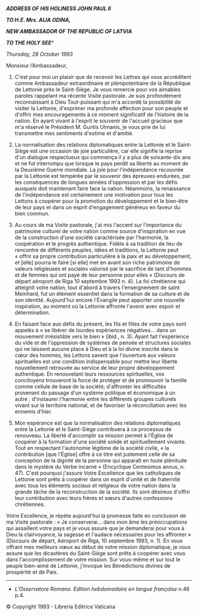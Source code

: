 ***ADDRESS OF HIS HOLINESS JOHN PAUL II***

***TO H.E. Mrs. AIJA ODINA,***

***NEW AMBASSADOR OF THE REPUBLIC OF LATVIA***

***TO THE HOLY SEE****

*Thursday, 28 October 1993*

Monsieur l’Ambassadeur,

1. C'est pour moi un plaisir que de recevoir les Lettres qui vous accréditent comme Ambassadeur extraordinaire et plénipotentiaire de la République de Lettonie près le Saint-Siège. Je vous remercie pour vos aimables paroles rappelant ma récente Visite pastorale. Je suis profondément reconnaissant à Dieu Tout-puissant qui m'a accordé la possibilité de visiter la Lettonie, d'exprimer ma profonde affection pour son peuple et d'offrir mes encouragements à ce moment significatif de l'histoire de la nation. En ayant vivant à l'esprit le souvenir de l'accueil gracieux que m'a réservé le Président M. Guntis Ulmanis, je vous prie de lui transmettre mes sentiments d'estime et d'amitié.

2. La normalisation des relations diplomatiques entre la Lettonie et le Saint-Siège est une occasion de joie particulière, car elle signifie la reprise d'un dialogue respectueux qui commença il y a plus de soixante-dix ans et ne fut interrompu que lorsque le pays perdit sa liberté au moment de la Deuxième Guerre mondiale. La joie pour l'indépendance recouvrée par la Lettonie est tempérée par le souvenir des épreuves endurées, par les conséquences de longues années d'oppression et par les défis auxquels doit maintenant faire face la nation. Néanmoins, la renaissance de l'indépendance est certainement une motivation pour tous les Lettons à coopérer pour la promotion du développement et le bien-être de leur pays et dans un esprit d'engagement généreux en faveur du bien commun.

3. Au cours de ma Visite pastorale, j'ai mis l'accent sur l'importance du patrimoine culturel de votre nation comme source d'inspiration en vue de la construction d'une société caractérisée par l'harmonie, la coopération et le progrès authentique. Fidèle à sa tradition de lieu de rencontre de différents peuples, idées et traditions, la Lettonie peut « offrir sa propre contribution particulière à la paix et au développement, et [elle] pourra le faire [si elle] met en avant son riche patrimoine de valeurs religieuses et sociales valorisé par le sacrifice de tant d'hommes et de femmes qui ont payé de leur personne pour elles » (Discours de départ aéroport de Riga 10 septembre 1993 n. 4). La foi chrétienne qui atteignit votre nation, tout d'abord à travers l'enseignement de saint Meinhard, fut un élément essentiel dans la formation de sa culture et de son identité. Aujourd'hui encore l'Évangile peut apporter une nouvelle inspiration, au moment où la Lettonie affronte l'avenir avec espoir et détermination.

4. En faisant face aux défis du présent, les fils et filles de votre pays sont appelés à « se libérer de lourdes expériences négatives... dans un mouvement irrésistible vers le bien » (ibid., n. 3). Ayant fait l'expérience du vide et de l'oppression de systèmes de pensée et structures sociales qui ne laissent aucune place à Dieu et à la loi divine inscrite dans le cœur des hommes, les Lettons savent que l'ouverture aux valeurs spirituelles est une condition indispensable pour mettre leur liberté nouvellement retrouvée au service de leur propre développement authentique. En renouvelant leurs ressources spirituelles, vos concitoyens trouveront la force de protéger et de promouvoir la famille comme cellule de base de la société; d'affronter les difficultés provenant du passage d'un système politique et économique à un autre ; d'instaurer l'harmonie entre les différents groupes culturels vivant sur le territoire national, et de favoriser la réconciliation avec les ennemis d'hier.

5. Mon espérance est que la normalisation des relations diplomatiques entre la Lettonie et le Saint-Siège contribuera à ce processus de renouveau. La liberté d'accomplir sa mission permet à l'Église de coopérer à la formation d'une société solide et spirituellement vivante. Tout en respectant l'autonomie légitime de la société civile, « la contribution [que l'Église] offre à ce titre est justement celle de sa conception de la dignité de la personne qui apparaît en toute plénitude dans le mystère du Verbe incarné » (Encyclique Centesimus annus, n. 47). C'est pourquoi j'assure Votre Excellence que les catholiques de Lettonie sont prêts à coopérer dans un esprit d'unité et de fraternité avec tous les éléments sociaux et religieux de votre nation dans la grande tâche de la reconstruction de la société. Ils sont désireux d'offrir leur contribution avec leurs frères et sœurs d'autres confessions chrétiennes.

Votre Excellence, je répète aujourd'hui la promesse faite en conclusion de ma Visite pastorale : « Je conserverai... dans mon âme les préoccupations qui assaillent votre pays et je vous assure que je demanderai pour vous à Dieu la clairvoyance, la sagesse et l'audace nécessaires pour les affronter » (Discours de départ, Aéroport de Riga, 10 septembre 1993, n. 1). En vous offrant mes meilleurs vœux au début de votre mission diplomatique, je vous assure que les dicastères du Saint-Siège sont prêts à coopérer avec vous dans l'accomplissement de votre mission. Sur vous-même et sur tout le peuple bien-aimé de Lettonie, j'invoque les Bénédictions divines de prospérité et de Paix.

* * *

* *L'Osservatore Romano. Edition hebdomadaire en langue française* n.46 p.4.

© Copyright 1993 - Libreria Editrice Vaticana